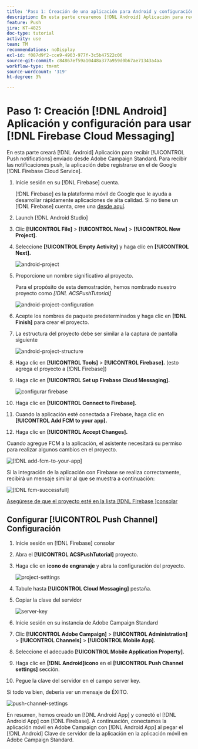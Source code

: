 ```yaml
---
title: 'Paso 1: Creación de una aplicación para Android y configuración para utilizar Firebase Cloud Messaging'
description: En esta parte crearemos [!DNL Android] Aplicación para recibir [!UICONTROL Push notifications] enviado desde Adobe Campaign Standard. Para recibir las notificaciones push, la aplicación debe registrarse en el de Google [!DNL Firebase Cloud Service].
feature: Push
jira: KT-4825
doc-type: tutorial
activity: use
team: TM
recommendations: noDisplay
exl-id: f087d9f2-cce9-4903-977f-3c5b47522c06
source-git-commit: c84867ef59a10448a377a959d0b67ae71343a4aa
workflow-type: tm+mt
source-wordcount: '319'
ht-degree: 3%

---
```


# Paso 1: Creación [!DNL Android] Aplicación y configuración para usar [!DNL Firebase Cloud Messaging]

En esta parte creará [!DNL Android] Aplicación para recibir [!UICONTROL Push notifications] enviado desde Adobe Campaign Standard. Para recibir las notificaciones push, la aplicación debe registrarse en el de Google [!DNL Firebase Cloud Service].

1. Inicie sesión en su [!DNL Firebase] cuenta.

   [!DNL Firebase] es la plataforma móvil de Google que le ayuda a desarrollar rápidamente aplicaciones de alta calidad. Si no tiene un [!DNL Firebase] cuenta, cree una [desde aquí](https://firebase.google.com).

2. Launch [!DNL Android Studio]
3. Clic **[!UICONTROL File]** > **[!UICONTROL New]** > **[!UICONTROL New Project].**
4. Seleccione **[!UICONTROL Empty Activity]** y haga clic en **[!UICONTROL Next].**

   ![android-project](assets/android-project.PNG)

5. Proporcione un nombre significativo al proyecto.

   Para el propósito de esta demostración, hemos nombrado nuestro proyecto como *[!DNL ACSPushTutorial]*

   ![android-project-configuration](assets/android-project-configuration.PNG)

6. Acepte los nombres de paquete predeterminados y haga clic en **[!DNL Finish]** para crear el proyecto.
7. La estructura del proyecto debe ser similar a la captura de pantalla siguiente

   ![android-project-structure](assets/android-project-structure.PNG)

8. Haga clic en **[!UICONTROL Tools]** > **[!UICONTROL Firebase].** (esto agrega el proyecto a [!DNL Firebase])
9. Haga clic en **[!UICONTROL Set up Firebase Cloud Messaging].**

   ![configurar firebase](assets/android-project-firebase-messaging.PNG)

10. Haga clic en **[!UICONTROL Connect to Firebase].**
11. Cuando la aplicación esté conectada a Firebase, haga clic en **[!UICONTROL Add FCM to your app].**
12. Haga clic en **[!UICONTROL Accept Changes].**

   Cuando agregue FCM a la aplicación, el asistente necesitará su permiso para realizar algunos cambios en el proyecto.

   ![[!DNL add-fcm-to-your-app]](assets/firebase-add-fcm-to-app.PNG)

Si la integración de la aplicación con Firebase se realiza correctamente, recibirá un mensaje similar al que se muestra a continuación:

![[!DNL fcm-successfull]](assets/android-firebase-success.PNG)

[Asegúrese de que el proyecto esté en la lista [!DNL Firebase ]consolar](https://console.firebase.google.com/)

## Configurar [!UICONTROL Push Channel] Configuración

1. Inicie sesión en [!DNL Firebase] consolar
2. Abra el **[!UICONTROL ACSPushTutorial]** proyecto.
3. Haga clic en **icono de engranaje** y abra la configuración del proyecto.

   ![project-settings](assets/firebase-project-settings.PNG)

4. Tabule hasta **[!UICONTROL Cloud Messaging]** pestaña.
5. Copiar la clave del servidor

   ![server-key](assets/firebase-server-key.PNG)

6. Inicie sesión en su instancia de Adobe Campaign Standard
7. Clic **[!UICONTROL Adobe Campaign]** > **[!UICONTROL Administration]** > **[!UICONTROL Channels]** > **[!UICONTROL Mobile App].**
8. Seleccione el adecuado **[!UICONTROL Mobile Application Property].**
9. Haga clic en **[!DNL Android]icono** en el **[!UICONTROL Push Channel settings]** sección.
10. Pegue la clave del servidor en el campo server key.

Si todo va bien, debería ver un mensaje de ÉXITO.

![push-channel-settings](assets/push-channel-settings.PNG)

En resumen, hemos creado un [!DNL Android App] y conectó el [!DNL Android App] con [!DNL Firebase]. A continuación, conectamos la aplicación móvil en Adobe Campaign con [!DNL Android App] al pegar el [!DNL Android] Clave de servidor de la aplicación en la aplicación móvil en Adobe Campaign Standard.
